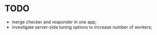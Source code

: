 # TODO
* merge checker and responder in one app;
* investigate server-side tuning options to increase number of workers;
